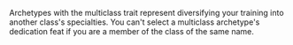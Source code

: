 Archetypes with the multiclass trait represent diversifying your training into another class's specialties. You can't select a multiclass archetype's dedication feat if you are a member of the class of the same name.